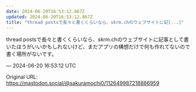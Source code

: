 ```yaml
---
date: 2024-06-20T16:53:12.867Z
updated: 2024-06-20T16:53:12.867Z
title: "thread postsで長々と書くくらいなら、skrm.chのウェブサイトに記[...]"
---
```


<p>thread postsで長々と書くくらいなら、skrm.chのウェブサイトに記事として書いたほうがいいかもしれないけど、まだアプリの構想だけで何も作れてないので書く場所がないです。</p>

&mdash; 2024-06-20 16:53:12 UTC

Original URL: https://mastodon.social/@sakuramochi0/112649987218886959
